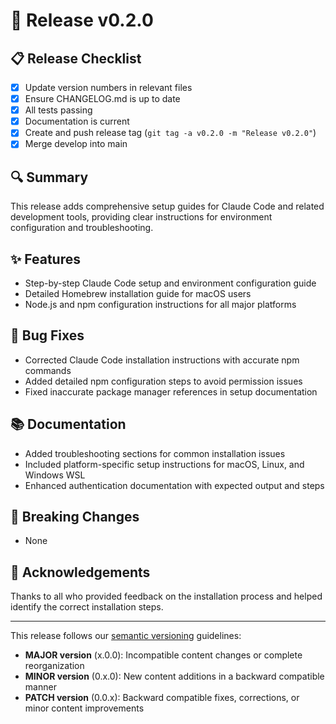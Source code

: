 # 🚀 Release v0.2.0

## 📋 Release Checklist

- [x] Update version numbers in relevant files
- [x] Ensure CHANGELOG.md is up to date
- [x] All tests passing
- [x] Documentation is current
- [x] Create and push release tag (`git tag -a v0.2.0 -m "Release v0.2.0"`)
- [x] Merge develop into main

## 🔍 Summary

This release adds comprehensive setup guides for Claude Code and related development tools, providing clear instructions for environment configuration and troubleshooting.

## ✨ Features

- Step-by-step Claude Code setup and environment configuration guide
- Detailed Homebrew installation guide for macOS users
- Node.js and npm configuration instructions for all major platforms

## 🐛 Bug Fixes

- Corrected Claude Code installation instructions with accurate npm commands
- Added detailed npm configuration steps to avoid permission issues
- Fixed inaccurate package manager references in setup documentation

## 📚 Documentation

- Added troubleshooting sections for common installation issues
- Included platform-specific setup instructions for macOS, Linux, and Windows WSL
- Enhanced authentication documentation with expected output and steps

## 🧪 Breaking Changes

- None

## 🙏 Acknowledgements

Thanks to all who provided feedback on the installation process and helped identify the correct installation steps.

---

This release follows our [semantic versioning](https://semver.org/) guidelines:
- **MAJOR version** (x.0.0): Incompatible content changes or complete reorganization
- **MINOR version** (0.x.0): New content additions in a backward compatible manner
- **PATCH version** (0.0.x): Backward compatible fixes, corrections, or minor content improvements